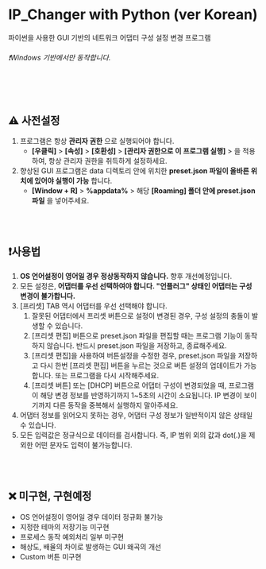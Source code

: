 # IP_Changer with Python (ver Korean)
파이썬을 사용한 GUI 기반의 네트워크 어댑터 구성 설정 변경 프로그램

###### ❗Windows 기반에서만 동작합니다.
<br>
<br>

## ⚠️ 사전설정

1. 프로그램은 항상 **관리자 권한** 으로 실행되어야 합니다.
   - **[우클릭]** > **[속성]** > **[호환성]** > **[관리자 권한으로 이 프로그램 실행]** > 을 적용하여, 항상 관리자 권한을 취득하게 설정하세요.
2. 향상된 GUI 프로그램은 data 디렉토리 안에 위치한 **preset.json 파일이 올바른 위치에 있어야 실행이 가능** 합니다.
   - **[Window + R]** > **%appdata%** > 해당 **[Roaming] 폴더 안에 preset.json 파일** 을 넣어주세요.
<br>
<br>

## ❗사용법

1. **OS 언어설정이 영어일 경우 정상동작하지 않습니다.** 향후 개선예정입니다.
2. 모든 설정은, **어댑터를 우선 선택하여야 합니다. "언플러그" 상태인 어댑터는 구성 변경이 불가합니다.**
3. [프리셋] TAB 역시 어댑터를 우선 선택해야 합니다.
   1. 잘못된 어댑터에서 프리셋 버튼으로 설정이 변경된 경우, 구성 설정의 충돌이 발생할 수 있습니다.
   2. [프리셋 편집] 버튼으로 preset.json 파일을 편집할 때는 프로그램 기능이 동작하지 않습니다. 반드시 preset.json 파일을 저장하고, 종료해주세요.
   3. [프리셋 편집]을 사용하여 버튼설정을 수정한 경우, preset.json 파일을 저장하고 다시 한번 [프리셋 편집] 버튼을 누르는 것으로 버튼 설정의 업데이트가 가능합니다. 또는 프로그램을 다시 시작해주세요.
   4. [프리셋 버튼] 또는 [DHCP] 버튼으로 어댑터 구성이 변경되었을 때, 프로그램이 해당 변경 정보를 반영하기까지 1~5초의 시간이 소요됩니다. IP 변경이 보이기까지 다른 동작을 중복해서 실행하지 말아주세요.
4. 어댑터 정보를 읽어오지 못하는 경우, 어댑터 구성 정보가 일반적이지 않은 상태일 수 있습니다.
5. 모든 입력값은 정규식으로 데이터를 검사합니다. 즉, IP 범위 외의 값과 dot(.)을 제외한 어떤 문자도 입력이 불가능합니다.
<br>
<br>

## ❌ 미구현, 구현예정

- OS 언어설정이 영어일 경우 데이터 정규화 불가능
- 지정한 테마의 저장기능 미구현
- 프로세스 동작 예외처리 일부 미구현
- 해상도, 배율의 차이로 발생하는 GUI 왜곡의 개선
- Custom 버튼 미구현
